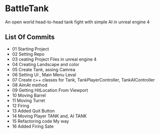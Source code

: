 # BattleTank
An open world head-to-head tank fight with simple AI in unreal engine 4

## List Of Commits
* 01 Starting Project
* 02 Setting Repo
* 03 ceating Project Files in unreal engine 4
* 04 Creating Landscape and color
* 05 Create Tank, assing Camrea 
* 06 Setting UI , Main Menu Leval
* 07 Create c++ classes for Tank, TankPlayerController, TankAIController
* 08 AimAt method
* 09 Getting HitLocation From Viewport
* 10 Moving Barrel
* 11 Moving Turret
* 12 Firing 
* 13 Added Quit Button
* 14 Moving Player TANK and, AI TANK
* 15 Refactoring code My way
* 16 Added Firing Sate 